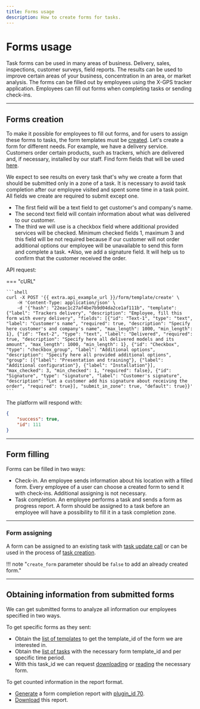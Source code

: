 ```yaml
---
title: Forms usage
description: How to create forms for tasks.
---
```


# Forms usage

Task forms can be used in many areas of business. Delivery, sales, inspections, customer surveys, field reports. The 
results can be used to improve certain areas of your business, concentration in an area, or market analysis. The forms 
can be filled out by employees using the X-GPS tracker application. Employees can fill out forms when completing tasks 
or sending check-ins.

<hr>

## Forms creation

To make it possible for employees to fill out forms, and for users to assign these forms to tasks, the form templates must
be [created](../resources/field_service/form/template.md#create). Let's create a form for different needs. For example, we have a delivery service. Customers order certain products,
such as trackers, which are delivered and, if necessary, installed by our staff. Find form fields that will be used 
[here](../resources/field_service/form/field-types.md).

We expect to see results on every task that's why we create a form that should be submitted only in a zone of a task. 
It is necessary to avoid task completion after our employee visited and spent some time in a task point. All fields we 
create are required to submit except one.

* The first field will be a text field to get customer's and company's name. 
* The second text field will contain information about what was delivered to our customer. 
* The third we will use is a checkbox field where additional provided services will be checked. Minimum checked fields 1, 
  maximum 3 and this field will be not required because if our customer will not order additional options our employee 
  will be unavailable to send this form and complete a task.
*Also, we add a signature field. It will help us to confirm that the customer received the order.

API request:

=== "cURL"

    ```shell
    curl -X POST '{{ extra.api_example_url }}/form/template/create' \
        -H 'Content-Type: application/json' \ 
        -d '{"hash": "22eac1c27af4be7b9d04da2ce1af111b", "template": {"label": "Trackers delivery", "description": "Employee, fill this form with every delivery", "fields": [{"id": "Text-1", "type": "text", "label": "Customer's name", "required": true, "description": "Specify here customer's and company's name", "max_length": 1000, "min_length": 1}, {"id": "Text-2", "type": "text", "label": "Delivered", "required": true, "description": "Specify here all delivered models and its amount", "max_length": 1000, "min_length": 1}, {"id": "Checkbox", "type": "checkbox_group", "label": "Additional options", "description": "Specify here all provided additional options", "group": [{"label": "Presentation and training"}, {"label": "Additional configuration"}, {"label": "Installation"}], "max_checked": 3, "min_checked": 1, "required": false}, {"id": "Signature", "type": "signature", "label": "Customer's signature", "description": "Let a customer add his signature about receiving the order", "required": true}], "submit_in_zone": true, "default": true}}'
    ```

The platform will respond with:

```json
{
    "success": true,
    "id": 111
}
```

<hr>

## Form filling

Forms can be filled in two ways:

* Check-in. An employee sends information about his location with a filled form. Every employee of a user can choose a 
  created form to send it with check-ins. Additional assigning is not necessary.
* Task completion. An employee performs a task and sends a form as progress report. A form should be assigned to a task 
  before an employee will have a possibility to fill it in a task completion zone. 

<hr>

### Form assigning

A form can be assigned to an existing task with [task update call](../resources/field_service/task/index.md#update) or can be used in the process of [task creation](../resources/field_service/task/index.md#create).

!!! note "`create_form` parameter should be `false` to add an already created form."

<hr>

## Obtaining information from submitted forms

We can get submitted forms to analyze all information our employees specified in two ways. 

To get specific forms as they sent:

* Obtain the [list of templates](../resources/field_service/form/template.md#list) to get the template_id of the form we
  are interested in.
* Obtain the [list of tasks](../resources/field_service/task/form/index.md#list) with the necessary form template_id and per specific time period.
* With this task_id we can request [downloading](../resources/field_service/task/form/index.md#download) or
  [reading](../resources/field_service/task/form/index.md#read) the necessary form.

To get counted information in the report format.

* [Generate](../resources/commons/report/report_tracker.md#generate) a form completion report 
  with [plugin_id 70](../resources/commons/plugin/report_plugins.md#form-completion-statistics-report).   
* [Download](../resources/commons/report/report_tracker.md#download) this report.

